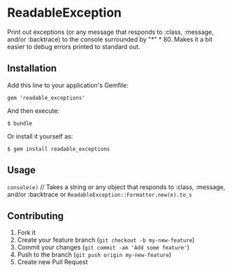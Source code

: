 # ReadableException

Print out exceptions (or any message that responds to :class, :message, and/or :backtrace) to the console
surrounded by "*" * 80.  Makes it a bit easier to debug errors printed to standard out.

## Installation

Add this line to your application's Gemfile:

    gem 'readable_exceptions'

And then execute:

    $ bundle

Or install it yourself as:

    $ gem install readable_exceptions

## Usage

`console(e)` // Takes a string or any object that responds to :class, :message, and/or :backtrace
or
`ReadableException::Formatter.new(e).to_s`

## Contributing

1. Fork it
2. Create your feature branch (`git checkout -b my-new-feature`)
3. Commit your changes (`git commit -am 'Add some feature'`)
4. Push to the branch (`git push origin my-new-feature`)
5. Create new Pull Request
